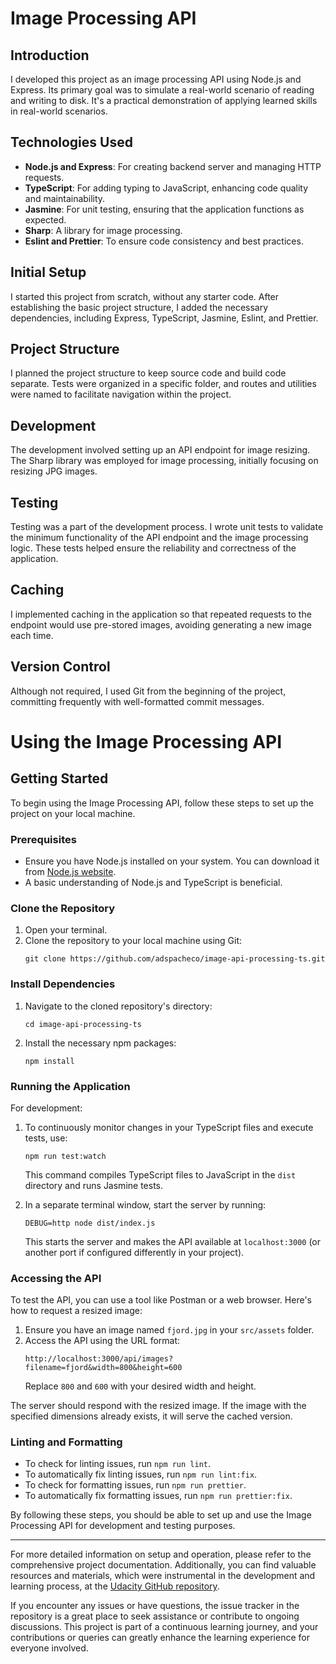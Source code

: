 # Image Processing API

## Introduction

I developed this project as an image processing API using Node.js and Express. Its primary goal was to simulate a real-world scenario of reading and writing to disk. It's a practical demonstration of applying learned skills in real-world scenarios.

## Technologies Used

- **Node.js and Express**: For creating backend server and managing HTTP requests.
- **TypeScript**: For adding typing to JavaScript, enhancing code quality and maintainability.
- **Jasmine**: For unit testing, ensuring that the application functions as expected.
- **Sharp**: A library for image processing.
- **Eslint and Prettier**: To ensure code consistency and best practices.

## Initial Setup

I started this project from scratch, without any starter code. After establishing the basic project structure, I added the necessary dependencies, including Express, TypeScript, Jasmine, Eslint, and Prettier.

## Project Structure

I planned the project structure to keep source code and build code separate. Tests were organized in a specific folder, and routes and utilities were named to facilitate navigation within the project.

## Development

The development involved setting up an API endpoint for image resizing. The Sharp library was employed for image processing, initially focusing on resizing JPG images.

## Testing

Testing was a part of the development process. I wrote unit tests to validate the minimum functionality of the API endpoint and the image processing logic. These tests helped ensure the reliability and correctness of the application.

## Caching

I implemented caching in the application so that repeated requests to the endpoint would use pre-stored images, avoiding generating a new image each time.

## Version Control

Although not required, I used Git from the beginning of the project, committing frequently with well-formatted commit messages.

# Using the Image Processing API

## Getting Started

To begin using the Image Processing API, follow these steps to set up the project on your local machine.

### Prerequisites

- Ensure you have Node.js installed on your system. You can download it from [Node.js website](https://nodejs.org/).
- A basic understanding of Node.js and TypeScript is beneficial.

### Clone the Repository

1. Open your terminal.
2. Clone the repository to your local machine using Git:
   ```
   git clone https://github.com/adspacheco/image-api-processing-ts.git
   ```

### Install Dependencies

1. Navigate to the cloned repository's directory:
   ```
   cd image-api-processing-ts
   ```
2. Install the necessary npm packages:
   ```
   npm install
   ```

### Running the Application

For development:

1. To continuously monitor changes in your TypeScript files and execute tests, use:

   ```
   npm run test:watch
   ```

   This command compiles TypeScript files to JavaScript in the `dist` directory and runs Jasmine tests.

2. In a separate terminal window, start the server by running:
   ```
   DEBUG=http node dist/index.js
   ```
   This starts the server and makes the API available at `localhost:3000` (or another port if configured differently in your project).

### Accessing the API

To test the API, you can use a tool like Postman or a web browser. Here's how to request a resized image:

1. Ensure you have an image named `fjord.jpg` in your `src/assets` folder.
2. Access the API using the URL format:
   ```
   http://localhost:3000/api/images?filename=fjord&width=800&height=600
   ```
   Replace `800` and `600` with your desired width and height.

The server should respond with the resized image. If the image with the specified dimensions already exists, it will serve the cached version.

### Linting and Formatting

- To check for linting issues, run `npm run lint`.
- To automatically fix linting issues, run `npm run lint:fix`.
- To check for formatting issues, run `npm run prettier`.
- To automatically fix formatting issues, run `npm run prettier:fix`.

By following these steps, you should be able to set up and use the Image Processing API for development and testing purposes.

---

For more detailed information on setup and operation, please refer to the comprehensive project documentation. Additionally, you can find valuable resources and materials, which were instrumental in the development and learning process, at the [Udacity GitHub repository](https://github.com/udacity/cd0292-building-a-server-project-starter).

If you encounter any issues or have questions, the issue tracker in the repository is a great place to seek assistance or contribute to ongoing discussions. This project is part of a continuous learning journey, and your contributions or queries can greatly enhance the learning experience for everyone involved.
